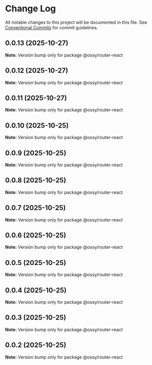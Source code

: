 # Change Log

All notable changes to this project will be documented in this file.
See [Conventional Commits](https://conventionalcommits.org) for commit guidelines.

## 0.0.13 (2025-10-27)

**Note:** Version bump only for package @ossy/router-react





## 0.0.12 (2025-10-27)

**Note:** Version bump only for package @ossy/router-react





## 0.0.11 (2025-10-27)

**Note:** Version bump only for package @ossy/router-react





## 0.0.10 (2025-10-25)

**Note:** Version bump only for package @ossy/router-react





## 0.0.9 (2025-10-25)

**Note:** Version bump only for package @ossy/router-react





## 0.0.8 (2025-10-25)

**Note:** Version bump only for package @ossy/router-react





## 0.0.7 (2025-10-25)

**Note:** Version bump only for package @ossy/router-react





## 0.0.6 (2025-10-25)

**Note:** Version bump only for package @ossy/router-react





## 0.0.5 (2025-10-25)

**Note:** Version bump only for package @ossy/router-react





## 0.0.4 (2025-10-25)

**Note:** Version bump only for package @ossy/router-react





## 0.0.3 (2025-10-25)

**Note:** Version bump only for package @ossy/router-react





## 0.0.2 (2025-10-25)

**Note:** Version bump only for package @ossy/router-react
